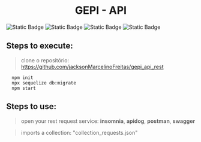 <h1 align="center">GEPI - API</h1>

![Static Badge](https://img.shields.io/badge/Node.js-20.9.0-green?logo=node.js)
![Static Badge](https://img.shields.io/badge/Sequelize-6.35.0-52B0E7?logo=sequelize)
![Static Badge](https://img.shields.io/badge/Postgres-LTS-316192?logo=postgresql&logoColor=white)
![Static Badge](https://img.shields.io/badge/Postman-LTS-F76935?logo=postman)

## Steps to execute:

> clone o repositório: https://github.com/jacksonMarcelinoFreitas/gepi_api_rest

~~~node
  npm init
  npx sequelize db:migrate
  npm start
~~~

## Steps to use:

> open your rest request service: **insomnia**, **apidog**, **postman**, **swagger**

> imports a collection: "collection_requests.json"
